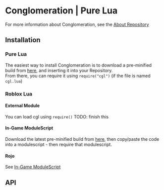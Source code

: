# Conglomeration | Pure Lua

For more information about Conglomeration, see the [About Repository](https://github.com/Conglomeration/About)

## Installation

### Pure Lua

The easiest way to install Conglomeration is to download a pre-minified build from [here](https://github.com/Conglomeration/Lua/releases/latest/download/cgl.min.lua), and inserting it into your Repository.<br/>
From there, you can require it using `require("cgl")` (if the file is named `cgl.lua`)

### Roblox Lua

#### External Module

You can load cgl using `require()`
TODO: finish this

#### In-Game ModuleScript

Download the latest pre-minified build from [here](https://github.com/Conglomeration/Lua/releases/latest/download/cgl.min.lua), then copy/paste the code into a modulescript - then require that modulescript.

#### Rojo

See [In-Game ModuleScript](#in-game-modulescript)

## API
